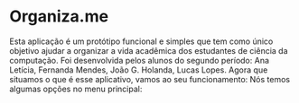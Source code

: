 # Organiza.me

Esta aplicação é um protótipo funcional e simples que tem como único objetivo ajudar a organizar a vida acadêmica dos estudantes de ciência da computação.
Foi desenvolvida pelos alunos do segundo período: Ana Letícia, Fernanda Mendes, João G. Holanda, Lucas Lopes.
Agora que situamos o que é esse aplicativo, vamos ao seu funcionamento:
Nós temos algumas opções no menu principal: 
